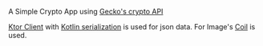 A Simple Crypto App using [Gecko's crypto API](https://www.coingecko.com/en/api)

[Ktor Client](https://ktor.io/docs/client.html) with [Kotlin serialization](https://github.com/Kotlin/kotlinx.serialization) is used for json data.
For Image's [Coil](https://coil-kt.github.io/coil/compose/) is used.
